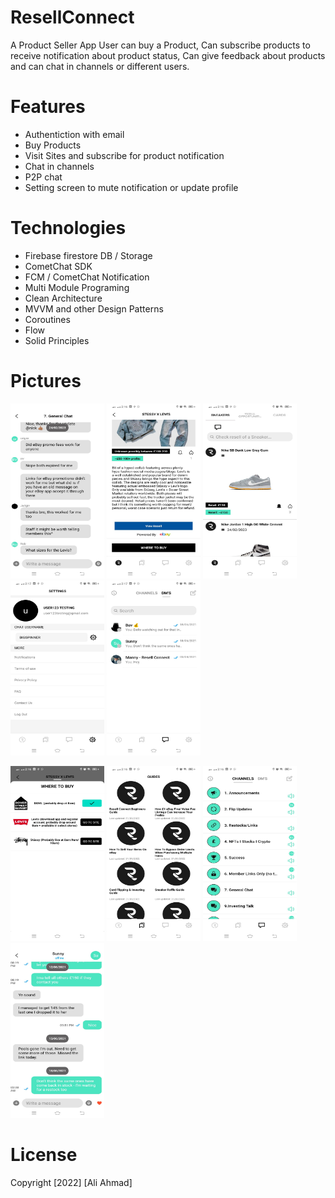 # ResellConnect

A Product Seller App User can buy a Product, Can subscribe products to receive notification about product status, Can give feedback about products and can chat in channels or different users. 


# Features
- Authentiction with email
- Buy Products
- Visit Sites and subscribe for product notification
- Chat in channels
- P2P chat
- Setting screen to mute notification or update profile


# Technologies
- Firebase firestore DB / Storage
- CometChat SDK
- FCM / CometChat Notification
- Multi Module Programing
- Clean Architecture
- MVVM and other Design Patterns
- Coroutines
- Flow
- Solid Principles



# Pictures
<p float="left">
<img src="https://github.com/aliahmad3937/ResellConnect/blob/master/asset/channelChat.jpeg" width="150" height="280">
<img src="https://github.com/aliahmad3937/ResellConnect/blob/master/asset/detail.jpeg" width="150" height="280">
<img src="https://github.com/aliahmad3937/ResellConnect/blob/master/asset/homePage.jpeg" width="150" height="280">
<img src="https://github.com/aliahmad3937/ResellConnect/blob/master/asset/setting.jpeg" width="150" height="280">
<img src="https://github.com/aliahmad3937/ResellConnect/blob/master/asset/users.jpeg" width="150" height="280">

</p>

<p float="left">
<img src="https://github.com/aliahmad3937/ResellConnect/blob/master/asset/sites.jpeg" width="150" height="280">
<img src="https://github.com/aliahmad3937/ResellConnect/blob/master/asset/pdf.jpeg" width="150" height="280">
<img src="https://github.com/aliahmad3937/ResellConnect/blob/master/asset/channels.jpeg" width="150" height="280">
<img src="https://github.com/aliahmad3937/ResellConnect/blob/master/asset/userChat.jpeg" width="150" height="280">

</p>




# License
Copyright [2022] [Ali Ahmad]
